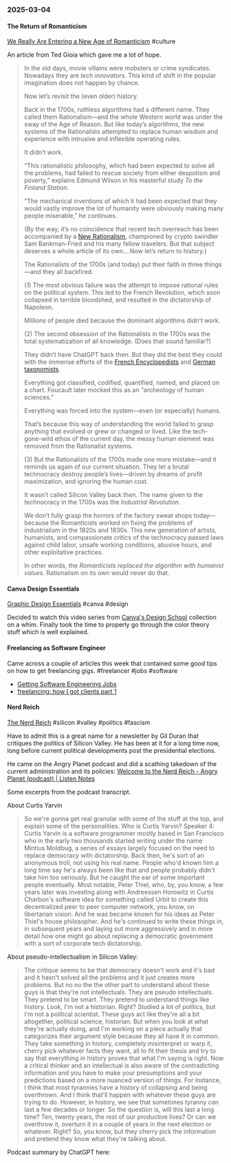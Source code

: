 ### 2025-03-04
#### The Return of Romanticism
[We Really Are Entering a New Age of Romanticism](https://www.honest-broker.com/p/we-really-are-entering-a-new-age) #culture 

An article from Ted Gioia which gave me a lot of hope.

> In the old days, movie villains were mobsters or crime syndicates. Nowadays they are _tech innovators_. This kind of shift in the popular imagination does not happen by chance.
> 
> Now let’s revisit the (even older) history.
> 
> Back in the 1700s, ruthless algorithms had a different name. They called them Rationalism—and the whole Western world was under the sway of the Age of Reason. But like today’s algorithms, the new systems of the Rationalists attempted to replace human wisdom and experience with intrusive and inflexible operating rules.
> 
> It didn’t work.
> 
> “This rationalistic philosophy, which had been expected to solve all the problems, had failed to rescue society from either despotism and poverty,” explains Edmund Wilson in his masterful study _To the Finland Station_.
> 
> “The mechanical inventions of which it had been expected that they would vastly improve the lot of humanity were obviously making many people miserable,” he continues.
> 
> (By the way, it’s no coincidence that recent tech overreach has been accompanied by a [New Rationalism](https://davidzmorris.substack.com/p/whats-so-bad-about-rationalism), championed by crypto swindler Sam Bankman-Fried and his many fellow travelers. But that subject deserves a whole article of its own….Now let’s return to history.)
> 
> The Rationalists of the 1700s (and today) put their faith in three things—and they all backfired.
> 
> (1) The most obvious failure was the attempt to impose rational rules on the political system. This led to the French Revolution, which soon collapsed in terrible bloodshed, and resulted in the dictatorship of Napoleon.
> 
> Millions of people died because the dominant algorithms didn’t work.
> 
> (2) The second obsession of the Rationalists in the 1700s was the total systematization of all knowledge. (Does that sound familiar?)
> 
> They didn’t have ChatGPT back then. But they did the best they could with the immense efforts of the [French Encyclopedists](https://en.wikipedia.org/wiki/Encyclop%C3%A9distes) and [German taxonomists](https://en.wikipedia.org/wiki/Category:German_taxonomists).
> 
> Everything got classified, codified, quantified, named, and placed on a chart. Foucault later mocked this as an “archeology of human sciences.”
> 
> Everything was forced into the system—even (or especially) humans.
> 
> That’s because this way of understanding the world failed to grasp anything that evolved or grew or changed or lived. Like the tech-gone-wild ethos of the current day, the messy human element was removed from the Rationalist systems.
> 
> (3) But the Rationalists of the 1700s made one more mistake—and it reminds us again of our current situation. They let a brutal technocracy destroy people’s lives—driven by dreams of profit maximization, and ignoring the human cost.
> 
> It wasn’t called Silicon Valley back then. The name given to the technocracy in the 1700s was the _Industrial Revolution_.
> 
> We don’t fully grasp the horrors of the factory sweat shops today—because the Romanticists worked on fixing the problems of industrialism in the 1820s and 1830s. This new generation of artists, humanists, and compassionate critics of the technocracy passed laws against child labor, unsafe working conditions, abusive hours, and other exploitative practices.
> 
> In other words, the _Romanticists replaced the algorithm with humanist values_. Rationalism on its own would never do that.
#### Canva Design Essentials
[Graphic Design Essentials](https://www.canva.com/designschool/courses/graphic-design-essentials/) #canva #design

Decided to watch this video series from [Canva's Design School](https://www.canva.com/designschool/) collection on a whim. Finally took the time to properly go through the color theory stuff which is well explained.

#### Freelancing as Software Engineer
Came across a couple of articles this week that contained some good tips on how to get freelancing gigs. #freelancer #jobs #software 

* [Getting Software Engineering Jobs](https://ludic.mataroa.blog/blog/ludics-guide-to-getting-software-engineering-jobs/?utm_source=changelog-news)
* [freelancing: how I got clients part 1](https://news.ycombinator.com/item?id=43158262)

#### Nerd Reich
[The Nerd Reich](https://www.thenerdreich.com/) #silicon #valley #politics #fascism

Have to admit this is a great name for a newsletter by Gil Duran that critiques the politics of Silicon Valley. He has been at it for a long time now, long before current political developments post the presidential elections.

He came on the Angry Planet podcast and did a scathing takedown of the current administration and its policies: [Welcome to the Nerd Reich - Angry Planet (podcast) | Listen Notes](https://www.listennotes.com/podcasts/angry-planet/welcome-to-the-nerd-reich-RK3AJLmr2Pw/)

Some excerpts from the podcast transcript.

About Curtis Yarvin

> So we're gonna get real granular with some of the stuff at the top, and explain some of the personalities. Who is Curtis Yarvin? Speaker 4: Curtis Yarvin is a software programmer mostly based in San Francisco who in the early two thousands started writing under the name Mintius Moldbug, a series of essays largely focused on the need to replace democracy with dictatorship. Back then, he's sort of an anonymous troll, not using his real name. People who'd known him a long time say he's always been like that and people probably didn't take him too seriously. But he caught the ear of some important people eventually. Most notable, Peter Thiel, who, by, you know, a few years later was investing along with Andreessen Horowitz in Curtis Charbon's software idea for something called Urbit to create this decentralized peer to peer computer network, you know, on libertarian vision. And he was became known for his ideas as Peter Thiel's house philosopher. And he's continued to write these things in, in subsequent years and laying out more aggressively and in more detail how one might go about replacing a democratic government with a sort of corporate tech dictatorship.

About pseudo-intellectualism in Silicon Valley:

> The critique seems to be that democracy doesn't work and it's bad and it hasn't solved all the problems and it just creates more problems. But no no the the other part to understand about these guys is that they're not intellectuals. They are pseudo intellectuals. They pretend to be smart. They pretend to understand things like history. Look, I'm not a historian. Right? Studied a lot of politics, but I'm not a political scientist. These guys act like they're all a bit altogether, political science, historian. But when you look at what they're actually doing, and I'm working on a piece actually that categorizes their argument style because they all have it in common. They take something in history, completely misinterpret or warp it, cherry pick whatever facts they want, all to fit their thesis and try to say that everything in history proves that what I'm saying is right. Now a critical thinker and an intellectual is also aware of the contradicting information and you have to make your presumptions and your predictions based on a more nuanced version of things. For instance, I think that most tyrannies have a history of collapsing and being overthrown. And I think that'll happen with whatever these guys are trying to do. However, in history, we see that sometimes tyranny can last a few decades or longer. So the question is, will this last a long time? Ten, twenty years, the rest of our productive lives? Or can we overthrow it, overturn it in a couple of years in the next election or whatever. Right? So, you know, but they cherry pick the information and pretend they know what they're talking about.


Podcast summary by ChatGPT here: 